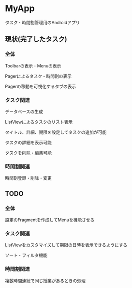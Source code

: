# MyApp
タスク・時間割管理用のAndroidアプリ

## 現状(完了したタスク)

### 全体
Toolbarの表示・Menuの表示

Pagerによるタスク・時間割の表示

Pagerの移動を可視化するタブの表示

### タスク関連
データベースの生成

ListViewによるタスクのリスト表示

タイトル、詳細、期限を設定してタスクの追加が可能

タスクの詳細を表示可能

タスクを削除・編集可能

### 時間割関連

時間割登録・削除・変更

## TODO
### 全体
設定のFragmentを作成してMenuを機能させる

### タスク関連
ListViewをカスタマイズして期限の日時を表示できるようにする

ソート・フィルタ機能

### 時間割関連
複数時間連続で同じ授業があるときの処理


